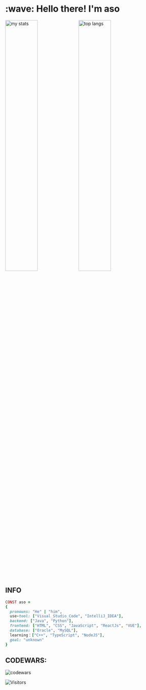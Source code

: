 <h1 align="left" id="macropower-title">:wave: Hello there! I'm aso</h1>
  <img alt="my stats" width="45%" src="https://github-readme-stats.vercel.app/api?username=aso-off&show_icons=true&theme=dracula"/>
  <img alt="top langs" width="45%" src="https://github-readme-stats.vercel.app/api/top-langs/?username=aso-off&layout=compact&theme=dracula"/>

## INFO
```ruby
CONST aso =
{
  pronouns: "He" | "him",
  use-tool: ["Visual_Studio_Code", "IntelliJ_IDEA"],
  backend: ["Java", "Python"],
  frontend: ["HTML", "CSS", "JavaScript", "ReactJs", "VUE"],
  database: ["Oracle", "MySQL"],
  learning：["C++", "TypeScript", "NodeJS"],
  goal: "unknown"
}
```
## CODEWARS:

![codewars](https://www.codewars.com/users/skanda/badges/large)

![Visitors](https://api.visitorbadge.io/api/visitors?path=aso-off&label=Profile%20views&countColor=%23697689&style=flat-square)
